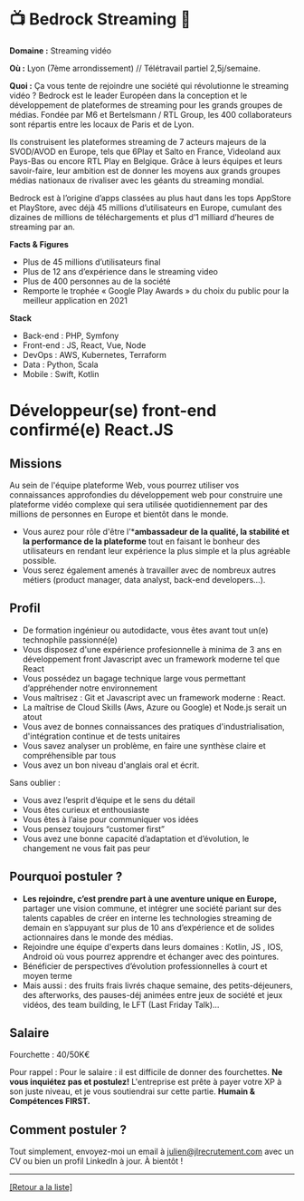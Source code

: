 # 📺 Bedrock Streaming 🎥

**Domaine :** Streaming vidéo  

**Où :** Lyon (7ème arrondissement) // Télétravail partiel 2,5j/semaine. 

**Quoi :** Ça vous tente de rejoindre une société qui révolutionne le streaming vidéo ? 
Bedrock est le leader Européen dans la conception et le développement de plateformes de streaming pour les grands groupes de médias. Fondée par M6 et Bertelsmann / RTL Group, les 400 collaborateurs sont répartis entre les locaux de Paris et de Lyon.

Ils construisent les plateformes streaming de 7 acteurs majeurs de la SVOD/AVOD en Europe, tels que 6Play et Salto en France, Videoland aux Pays-Bas ou encore RTL Play en Belgique. Grâce à leurs équipes et leurs savoir-faire, leur ambition est de donner les moyens aux grands groupes médias nationaux de rivaliser avec les géants du streaming mondial.

Bedrock est à l’origine d’apps classées au plus haut dans les tops AppStore et PlayStore, avec déjà 45 millions d’utilisateurs en Europe, cumulant des dizaines de millions de téléchargements et plus d’1 milliard d’heures de streaming par an.

**Facts & Figures**

* Plus de 45 millions d’utilisateurs final
* Plus de 12 ans d’expérience dans le streaming video
* Plus de 400 personnes au de la société
* Remporte le trophée « Google Play Awards » du choix du public pour la meilleur application en 2021

**Stack**

* Back-end : PHP, Symfony
* Front-end : JS, React, Vue, Node
* DevOps : AWS, Kubernetes, Terraform
* Data : Python, Scala
* Mobile : Swift, Kotlin

# Développeur(se) front-end confirmé(e) React.JS

## Missions

Au sein de l'équipe plateforme Web, vous pourrez utiliser vos connaissances approfondies du développement web pour construire une plateforme vidéo complexe qui sera utilisée quotidiennement par des millions de personnes en Europe et bientôt dans le monde.
* Vous aurez pour rôle d'être l’***ambassadeur de la qualité, la stabilité et la performance de la plateforme** tout en faisant le bonheur des utilisateurs en rendant leur expérience la plus simple et la plus agréable possible. 
* Vous serez également amenés à travailler avec de nombreux autres métiers (product manager, data analyst, back-end developers…).

## Profil

* De formation ingénieur ou autodidacte, vous êtes avant tout un(e) technophile passionné(e)
* Vous disposez d'une expérience profesionnelle à minima de 3 ans en développement front Javascript avec un framework moderne tel que React
* Vous possédez un bagage technique large vous permettant d’appréhender notre environnement
* Vous maîtrisez : Git et Javascript avec un framework moderne : React. 
* La maîtrise de Cloud Skills (Aws, Azure ou Google) et Node.js serait un atout
* Vous avez de bonnes connaissances des pratiques d'industrialisation, d'intégration continue et de tests unitaires
* Vous savez analyser un problème, en faire une synthèse claire et compréhensible par tous
* Vous avez un bon niveau d'anglais oral et écrit. 

Sans oublier :

* Vous avez l’esprit d’équipe et le sens du détail
* Vous êtes curieux et enthousiaste
* Vous êtes à l’aise pour communiquer vos idées
* Vous pensez toujours “customer first”
* Vous avez une bonne capacité d’adaptation et d’évolution, le changement ne vous fait pas peur

## Pourquoi postuler ?

* **Les rejoindre, c’est prendre part à une aventure unique en Europe,** partager une vision commune, et intégrer une société pariant sur des talents capables de créer en interne les technologies streaming de demain en s’appuyant sur plus de 10 ans d’expérience et de solides actionnaires dans le monde des médias.
* Rejoindre une équipe d'experts dans leurs domaines : Kotlin, JS , IOS, Android où vous pourrez apprendre et échanger avec des pointures.
* Bénéficier de perspectives d’évolution professionnelles à court et moyen terme
* Mais aussi : des fruits frais livrés chaque semaine, des petits-déjeuners, des afterworks, des pauses-déj animées entre jeux de société et jeux vidéos, des team building, le LFT (Last Friday Talk)...

## Salaire

Fourchette : 40/50K€

Pour rappel :  Pour le salaire : il est difficile de donner des fourchettes. **Ne vous inquiétez pas et postulez!** L'entreprise est prête à payer votre XP à son juste niveau, et je vous soutiendrai sur cette partie. **Humain & Compétences FIRST.**

## Comment postuler ?

Tout simplement, envoyez-moi un email à julien@jlrecrutement.com avec un CV ou bien un profil LinkedIn à jour. À bientôt ! 


----
<a href="https://github.com/jlondiche/job-board-php/blob/master/README.md">[Retour a la liste]</a>

